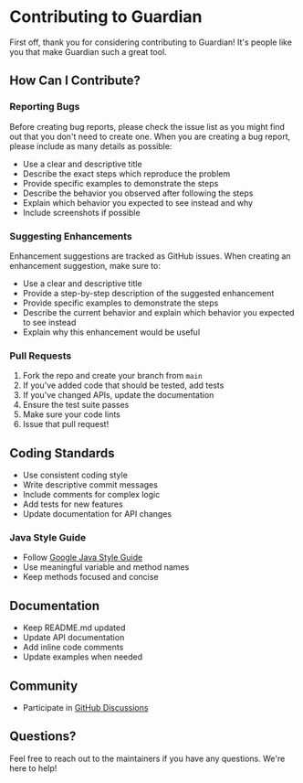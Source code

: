 # Contributing to Guardian

First off, thank you for considering contributing to Guardian! It's people like you that make Guardian such a great tool.

## How Can I Contribute?

### Reporting Bugs

Before creating bug reports, please check the issue list as you might find out that you don't need to create one.
When you are creating a bug report, please include as many details as possible:

* Use a clear and descriptive title
* Describe the exact steps which reproduce the problem
* Provide specific examples to demonstrate the steps
* Describe the behavior you observed after following the steps
* Explain which behavior you expected to see instead and why
* Include screenshots if possible

### Suggesting Enhancements

Enhancement suggestions are tracked as GitHub issues. When creating an enhancement suggestion, make sure to:

* Use a clear and descriptive title
* Provide a step-by-step description of the suggested enhancement
* Provide specific examples to demonstrate the steps
* Describe the current behavior and explain which behavior you expected to see instead
* Explain why this enhancement would be useful

### Pull Requests

1. Fork the repo and create your branch from `main`
2. If you've added code that should be tested, add tests
3. If you've changed APIs, update the documentation
4. Ensure the test suite passes
5. Make sure your code lints
6. Issue that pull request!

## Coding Standards

* Use consistent coding style
* Write descriptive commit messages
* Include comments for complex logic
* Add tests for new features
* Update documentation for API changes

### Java Style Guide

* Follow [Google Java Style Guide](https://google.github.io/styleguide/javaguide.html)
* Use meaningful variable and method names
* Keep methods focused and concise

## Documentation

* Keep README.md updated
* Update API documentation
* Add inline code comments
* Update examples when needed

## Community

* Participate in [GitHub Discussions](https://github.com/ds-horizon/guardian/discussions)

## Questions?

Feel free to reach out to the maintainers if you have any questions. We're here to help!
